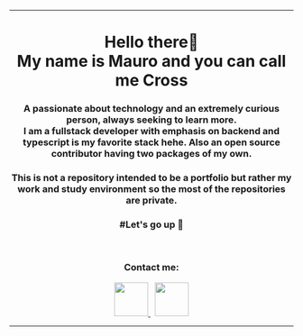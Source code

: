 <hr>
<h1 align="center">Hello there👋<br>My name is Mauro and you can call me Cross</h1>
<h3 align="center">A passionate about technology and an extremely curious person, always seeking to learn more.<br>
I am a fullstack developer with emphasis on backend and typescript is my favorite stack hehe. Also an open source contributor having two packages of my own.</h3>
<h3 align="center">This is not a repository intended to be a portfolio but rather my work and study environment so the most of the repositories are private.</h3>
<h3 align="center">#Let's go up 🚀</h3><br>
<h3 align="center">Contact me:</h3>
<div align="center">
  <a href="https://www.linkedin.com/in/mauro-domingues">
    <img src="https://img.icons8.com/fluent/48/000000/linkedin.png" height="60">
  </a>
  <span>&nbsp;</span>
  <a href="mailto:maurinho.villa@hotmail.com">
    <img src="https://img.icons8.com/color/48/gmail--v1.png" height="60">
  </a>
</div>
<hr>
